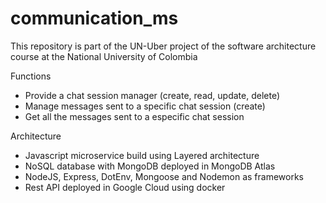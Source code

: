 # communication_ms

This repository is part of the UN-Uber project of the software architecture course at the National University of Colombia

Functions
- Provide a chat session manager (create, read, update, delete)
- Manage messages sent to a specific chat session (create)
- Get all the messages sent to a especific chat session

Architecture
- Javascript microservice build using Layered architecture
- NoSQL database with MongoDB deployed in MongoDB Atlas
- NodeJS, Express, DotEnv, Mongoose and Nodemon as frameworks
- Rest API deployed in Google Cloud using docker
